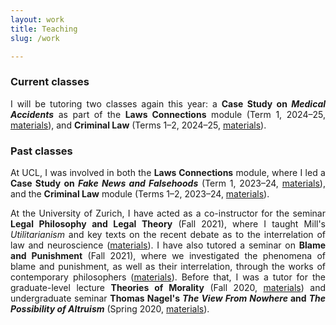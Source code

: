 ```yaml
---
layout: work
title: Teaching
slug: /work

---
```

### Current classes

<p align="justify"> I will be tutoring two classes again this year: a <b>Case Study on <i>Medical Accidents</i></b> as part of the <b>Laws Connections</b> module (Term 1, 2024–25, <a href="https://moodle.ucl.ac.uk/course/section.php?id=1086793">materials</a>), and <b> Criminal Law</b> (Terms 1–2, 2024–25, <a href="https://moodle.ucl.ac.uk/course/view.php?id=44585">materials</a>).</p>


### Past classes

<p align="justify">At UCL, I was involved in both the <b>Laws Connections</b> module, where I led a <b>Case Study on <i> Fake News and Falsehoods</i></b> (Term 1, 2023–24, <a href="https://moodle.ucl.ac.uk/course/view.php?id=35683">materials</a>), and the <b> Criminal Law</b> module (Terms 1–2, 2023–24, <a href="https://moodle.ucl.ac.uk/course/view.php?id=37738">materials</a>).  </p>

<p align="justify">At the University of Zurich, I have acted as a co-instructor for the seminar <b>Legal Philosophy and Legal Theory</b> (Fall 2021), where I taught Mill's <i>Utilitarianism</i> and key texts on the recent debate as to the interrelation of law and neuroscience (<a href="https://lms.uzh.ch/auth/RepositoryEntry/17070556318/CourseNode/102288776924793">materials</a>). I have also tutored a seminar on <b>Blame and Punishment</b> (Fall 2021), where we investigated the phenomena of blame and punishment, as well as their interrelation, through the works of contemporary philosophers (<a href="https://lms.uzh.ch/auth/RepositoryEntry/17073866296/CourseNode/85421310414617">materials</a>). Before that, I was a tutor for the graduate-level lecture <b>Theories of Morality</b> (Fall 2020, <a href="https://lms.uzh.ch/auth/RepositoryEntry/16827187510/CourseNode/85421310414617">materials</a>) and undergraduate seminar <b>Thomas Nagel's <i>The View From Nowhere</i> and <i>The Possibility of Altruism</i></b> (Spring 2020, <a href="https://lms.uzh.ch/auth/RepositoryEntry/16718364774/CourseNode/85421310414617">materials</a>).</p>
